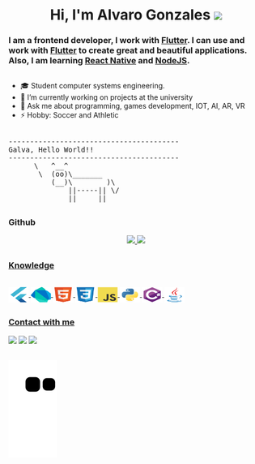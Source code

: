 <h1 align="center">Hi, I'm Alvaro Gonzales <img src="https://raw.githubusercontent.com/aemmadi/aemmadi/master/wave.gif" width="30px"></h1> 

### I am a frontend developer, I work with [Flutter](https://flutter.dev/). I can use and work with [Flutter](https://flutter.dev/) to create great and beautiful applications. Also, I am learning [React Native](https://reactnative.dev/) and [NodeJS](https://expressjs.com/).

##

- 🎓 Student computer systems engineering.
- 🔭 I’m currently working on projects at the university
- 💬 Ask me about programming, games development, IOT, AI, AR, VR
- ⚡ Hobby: Soccer and Athletic

<pre>

----------------------------------------
<span>Galva, Hello World!!</span>
----------------------------------------
      \   ^__^
       \  (oo)\_______
          (__)\        )\  
              ||-----|| \/
              ||     ||
</pre>

##

### Github

<div align="center">
  <a href="https://github.com/Galva21">
  <img height="180em" src="https://github-readme-stats.vercel.app/api?username=Galva21&show_icons=true&theme=dracula&include_all_commits=true&count_private=true"/>
  <img height="180em" src="https://github-readme-stats.vercel.app/api/top-langs/?username=Galva21&layout=compact&langs_count=7&theme=dracula"/>
</div>
      
##
      
### Knowledge
      
<div style="display: inline_block"><br>
  <img align="center" alt="Rafa-Flutter" height="30" width="40" src="https://raw.githubusercontent.com/devicons/devicon/master/icons/flutter/flutter-original.svg">
  <img align="center" alt="Rafa-Flutter" height="30" width="40" src="https://raw.githubusercontent.com/devicons/devicon/master/icons/dart/dart-original.svg">
  <img align="center" alt="Rafa-HTML" height="30" width="40" src="https://raw.githubusercontent.com/devicons/devicon/master/icons/html5/html5-original.svg">
  <img align="center" alt="Rafa-CSS" height="30" width="40" src="https://raw.githubusercontent.com/devicons/devicon/master/icons/css3/css3-original.svg">
  <img align="center" alt="Rafa-CSS" height="30" width="40" src="https://raw.githubusercontent.com/devicons/devicon/master/icons/javascript/javascript-original.svg">
  <img align="center" alt="Rafa-Python" height="30" width="40" src="https://raw.githubusercontent.com/devicons/devicon/master/icons/python/python-original.svg">
  <img align="center" alt="Rafa-Csharp" height="30" width="40" src="https://raw.githubusercontent.com/devicons/devicon/master/icons/csharp/csharp-original.svg">
  <img align="center" alt="Rafa-Java" height="30" width="40" src="https://raw.githubusercontent.com/devicons/devicon/master/icons/java/java-original.svg">
</div>
      
 ##
      
 ### Contact with me
      
<div>
  <a href="https://instagram.com/galva.ok" target="_blank"><img src="https://img.shields.io/badge/-Instagram-%23E4405F?style=for-the-badge&logo=instagram&logoColor=white" target="_blank"></a>
  <a href = "mailto:alvarojuan2014@gmail.com"><img src="https://img.shields.io/badge/-Gmail-%23333?style=for-the-badge&logo=gmail&logoColor=white" target="_blank"></a>
  <a href="https://www.linkedin.com/in/galva21" target="_blank"><img src="https://img.shields.io/badge/-LinkedIn-%230077B5?style=for-the-badge&logo=linkedin&logoColor=white" target="_blank"></a>   
      
 ##
  ![Snake animation](https://github.com/rafaballerini/rafaballerini/blob/output/github-contribution-grid-snake.svg)
      
</div>
